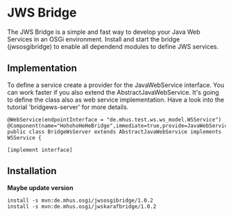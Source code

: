JWS Bridge
=============

The JWS Bridge is a simple and fast way to develop your Java Web Services in an OSGi environment. Install and start the bridge (jwsosgibridge)
to enable all dependend modules to define JWS services.

Implementation
-------------

To define a service create a provider for the JavaWebService interface. You can work faster if you also extend the AbstractJavaWebService.
It's going to define the class also as web service implementation. Have a look into the tutorial 'bridgews-server' for more details.

	@WebService(endpointInterface = "de.mhus.test.ws.ws_model.WSService")
	@Component(name="HohohoHeHeBridge",immediate=true,provide=JavaWebService.class)
	public class BridgeWsServer extends AbstractJavaWebService implements WSService {
	
	[implement interface]
	

Installation
-------------

**Maybe update version**

	install -s mvn:de.mhus.osgi/jwsosgibridge/1.0.2
	install -s mvn:de.mhus.osgi/jwskarafbridge/1.0.2
	
	